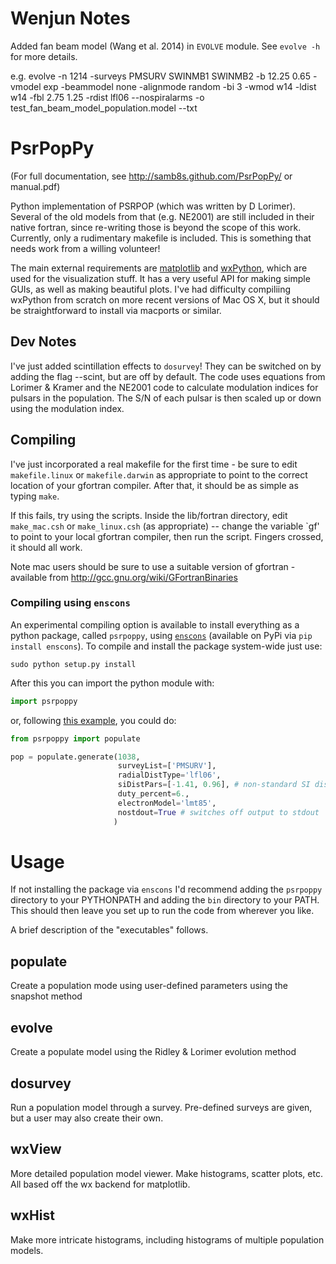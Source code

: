 Wenjun Notes
========

Added fan beam model (Wang et al. 2014) in `EVOLVE` module. See `evolve -h` for more details.

e.g. evolve -n 1214 -surveys PMSURV SWINMB1 SWINMB2 -b 12.25 0.65 -vmodel exp -beammodel none -alignmode random -bi 3 -wmod w14 -ldist w14 -fbl 2.75 1.25 -rdist lfl06 --nospiralarms -o test_fan_beam_model_population.model --txt

PsrPopPy
========

(For full documentation, see http://samb8s.github.com/PsrPopPy/ or manual.pdf)

Python implementation of PSRPOP (which was written by D Lorimer).
Several of the old models from that (e.g. NE2001) are still included in their native fortran, since re-writing those is beyond the scope of this work. Currently, only a rudimentary makefile is included. This is something that needs work from a willing volunteer!

The main external requirements are [matplotlib](matplotlib.sourceforge.net) and [wxPython](http://wxpython.org/), which are used for the visualization stuff. It has a very useful API for making simple GUIs, as well as making beautiful plots. I've had difficulty compiliing wxPython from scratch on more recent versions of Mac OS X, but it should be straightforward to install via macports or similar.

Dev Notes
---------

I've just added scintillation effects to `dosurvey`! They can be switched on by adding the
flag --scint, but are off by default. The code uses equations from Lorimer & Kramer and 
the NE2001 code to calculate modulation indices for pulsars in the population. The S/N of each
pulsar is then scaled up or down using the modulation index.

Compiling
---------

I've just incorporated a real makefile for the first time - be sure to edit `makefile.linux` or `makefile.darwin` as appropriate to point to the correct location of your gfortran compiler. After that, it should be as simple as typing `make`.

If this fails, try using the scripts. Inside the lib/fortran directory, edit `make_mac.csh` or `make_linux.csh` (as appropriate) -- change the variable `gf' to point to your local gfortran compiler, then run the script. Fingers crossed, it should all work.

Note mac users should be sure to use a suitable version of gfortran - available from http://gcc.gnu.org/wiki/GFortranBinaries

### Compiling using `enscons`

An experimental compiling option is available to install everything as a python package, called `psrpoppy`, using
[`enscons`](https://bitbucket.org/dholth/enscons) (available on PyPi via `pip install enscons`). To compile and install the package system-wide just use:

```
sudo python setup.py install
```

After this you can import the python module with:

```python
import psrpoppy
```

or, following [this example](examples/populate_and_survey.py), you could do:

```python
from psrpoppy import populate

pop = populate.generate(1038, 
                        surveyList=['PMSURV'],
                        radialDistType='lfl06',
                        siDistPars=[-1.41, 0.96], # non-standard SI distribution
                        duty_percent=6.,
                        electronModel='lmt85',
                        nostdout=True # switches off output to stdout
                       )
```

Usage
=====

If not installing the package via `enscons` I'd recommend adding the `psrpoppy` directory to your PYTHONPATH and adding the `bin` directory to your PATH. This should then leave you set up to run the code from wherever you like.


A brief description of the "executables" follows.

populate
--------

Create a population mode using user-defined parameters using the snapshot method

evolve
------

Create a populate model using the Ridley & Lorimer evolution method

dosurvey 
--------

Run a population model through a survey. Pre-defined surveys are given, but a user may also create their own.

wxView
------

More detailed population model viewer. Make histograms, scatter plots, etc. All based off the wx backend for matplotlib.

wxHist
------

Make more intricate histograms, including histograms of multiple population models.
